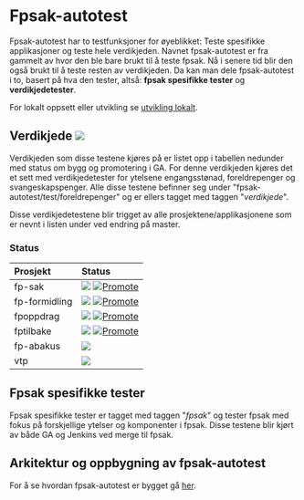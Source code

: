 # Fpsak-autotest
Fpsak-autotest har to testfunksjoner for øyeblikket: Teste spesifikke applikasjoner og teste hele verdikjeden. Navnet fpsak-autotest
er fra gammelt av hvor den ble bare brukt til å teste fpsak. Nå i senere tid blir den også brukt til å teste resten av verdikjeden.
Da kan man dele fpsak-autotest i to, basert på hva den tester, altså: **fpsak spesifikke tester** og **verdikjedetester**.

For lokalt oppsett eller utvikling se [utvikling lokalt](docs).

## Verdikjede [![](https://github.com/navikt/fpsak-autotest/workflows/Kjører%20Autotestene%20for%20verdikjeden/badge.svg)](https://github.com/navikt/fpsak-autotest/actions?query=workflow%3A%22Kjører+Autotestene+for+verdikjeden%22)
Verdikjeden som disse testene kjøres på er listet opp i tabellen nedunder med status om bygg og promotering i GA. For denne 
verdikjeden kjøres det et sett med verdikjedetester for ytelsene engangsstønad, foreldrepenger og svangeskapspenger. 
Alle disse testene befinner seg under "fpsak-autotest/test/foreldrepenger" og er ellers tagget med taggen "_verdikjede_".

Disse verdikjedetestene blir trigget av alle prosjektene/applikasjonene som er nevnt i listen under ved endring på master.

### Status
| Prosjekt        | Status                                                                 |
|:----------------|:-----------------------------------------------------------------------|
| fp-sak          | [![](https://github.com/navikt/fp-sak/workflows/Bygg%20og%20deploy/badge.svg)](https://github.com/navikt/fp-sak/actions?query=workflow%3A%22Bygg+og+deploy%22) [![Promote](https://github.com/navikt/fp-sak/workflows/Promote/badge.svg)](https://github.com/navikt/fp-sak/actions?query=workflow%3APromote) |
| fp-formidling   | [![](https://github.com/navikt/fp-formidling/workflows/Bygg%20og%20deploy/badge.svg)](https://github.com/navikt/fp-formidling/actions?query=workflow%3A%22Bygg+og+deploy%22) [![Promote](https://github.com/navikt/fp-formidling/workflows/Promote/badge.svg)](https://github.com/navikt/fp-formidling/actions?query=workflow%3APromote) |
| fpoppdrag       | [![](https://github.com/navikt/fpoppdrag/workflows/Bygg%20og%20deploy/badge.svg)](https://github.com/navikt/fpoppdrag/actions?query=workflow%3A%22Bygg+og+deploy%22) [![Promote](https://github.com/navikt/fpoppdrag/workflows/Promote/badge.svg)](https://github.com/navikt/fpoppdrag/actions?query=workflow%3APromote) |
| fptilbake       | [![](https://github.com/navikt/fptilbake/workflows/Bygg%20og%20deploy%20Fptilbake/badge.svg)](https://github.com/navikt/fptilbake/actions?query=workflow%3A%22Bygg+og+deploy+Fptilbake%22) [![Promote](https://github.com/navikt/fptilbake/workflows/Promote/badge.svg)](https://github.com/navikt/fptilbake/actions?query=workflow%3APromote) |
| fp-abakus       | [![](https://github.com/navikt/fp-abakus/workflows/Bygg%20og%20deploy/badge.svg)](https://github.com/navikt/fp-abakus/actions?query=workflow%3A%22Bygg+og+deploy%22) |
| vtp             | [![](https://github.com/navikt/vtp/workflows/Bygg%20og%20deploy/badge.svg)](https://github.com/navikt/vtp/actions?query=workflow%3A%22Bygg+og+deploy%22) |

## Fpsak spesifikke tester
Fpsak spesifikke tester er tagget med taggen "_fpsak_" og tester fpsak med fokus på forskjellige ytelser og komponenter i fpsak.
Disse testene blir kjørt av både GA og Jenkins ved merge til fpsak. 

## Arkitektur og oppbygning av fpsak-autotest
For å se hvordan fpsak-autotest er bygget gå [her](docs/arkitektur.md).
